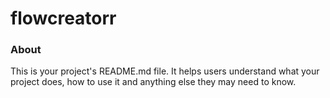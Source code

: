 flowcreatorr
============

### About

This is your project's README.md file. It helps users understand what your
project does, how to use it and anything else they may need to know.
